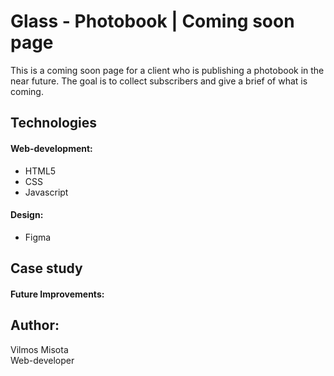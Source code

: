 # Glass - Photobook | Coming soon page

This is a coming soon page for a client who is publishing a photobook in the near future. The goal is to collect subscribers and give a brief of what is coming.

## Technologies

#### Web-development:

- HTML5
- CSS
- Javascript

#### Design:

- Figma

## Case study



#### Future Improvements:


## Author:

Vilmos Misota \
Web-developer
